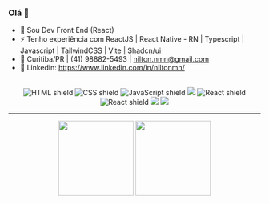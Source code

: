 ### Olá 👋
- 💬  Sou Dev Front End (React)
- ⚡ Tenho experiência com ReactJS | React Native - RN | Typescript | Javascript | TailwindCSS | Vite | Shadcn/ui
- 📲 Curitiba/PR | (41) 98882-5493 | nilton.nmn@gmail.com
- 🔗 Linkedin: https://www.linkedin.com/in/niltonmn/

<div align="center">
  <br>
  <img src="https://img.shields.io/badge/HTML5-E34F26?style=for-the-badge&logo=html5&logoColor=white" alt="HTML shield">
  <img src="https://img.shields.io/badge/CSS3-1572B6?style=for-the-badge&logo=css3&logoColor=white" alt="CSS shield">
  <img src="https://img.shields.io/badge/JavaScript-F7DF1E?style=for-the-badge&logo=javascript&logoColor=black" alt="JavaScript shield">
  <img src="https://img.shields.io/badge/typescript-3178C6?style=for-the-badge&logo=typescript&logoColor=white">
  <img src="https://img.shields.io/badge/React-20232A?style=for-the-badge&logo=react&logoColor=61DAFB" alt="React shield"/>
  <img src="https://img.shields.io/badge/React%20Native-20232A?style=for-the-badge&logo=react&logoColor=61DAFB" alt="React shield"/>
  <img src="https://img.shields.io/badge/tailwindCSS-3C3C3C?style=for-the-badge&logo=tailwindcss&logoColor=61DAFB">
  <img src="https://img.shields.io/badge/axios-ffffff?style=for-the-badge&logo=axios&logoColor=5A29E4">
</div>

---

<div align='center'>
  <img height="150rem" src="https://github-readme-stats-git-masterrstaa-rickstaa.vercel.app/api?username=NiltonMoraesNeto&&show_icons=true&theme=outrun&include_all_commits=true&count_private=true"/>
  <img height="150rem" src="https://github-readme-stats-git-masterrstaa-rickstaa.vercel.app/api/top-langs/?username=NiltonMoraesNeto&layout=compact&langs_count=16&theme=outrun"/>
</div>

